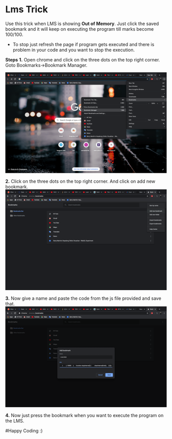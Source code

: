 # Lms Trick

Use this trick when LMS is showing **Out of Memory**. Just click the saved bookmark and it will keep on executing the program till marks become 100/100.

- To stop just refresh the page if program gets executed and there is problem in your code and you want to stop the execution.

**Steps**
**1.** Open chrome and click on the three dots on the top right corner.
  Goto Bookmarks->Bookmark Manager.

![](/img/1.png)

**2.** Click on the three dots on the top right corner.
   And click on add new bookmark.
![](/img/2.png)

**3.** Now give a name and paste the code from the js file provided and save that.
![](/img/3.png)

**4.** Now just press the bookmark when you want to execute the program on the LMS.

#Happy Coding :)
